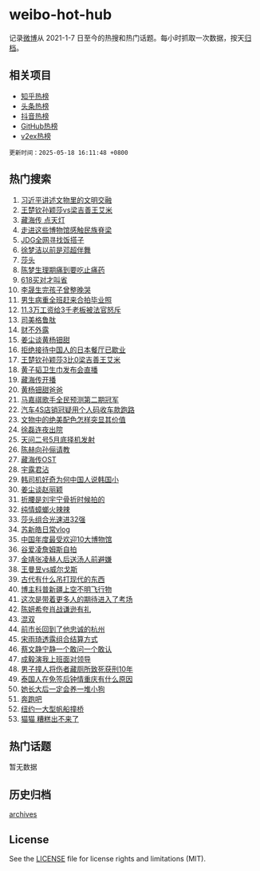 # weibo-hot-hub

记录[微博](https://www.weibo.com)从 2021-1-7 日至今的热搜和热门话题。每小时抓取一次数据，按天[归档](archives)。

## 相关项目

- [知乎热榜](https://github.com/lonnyzhang423/zhihu-hot-hub)
- [头条热榜](https://github.com/lonnyzhang423/toutiao-hot-hub)
- [抖音热榜](https://github.com/lonnyzhang423/douyin-hot-hub)
- [GitHub热榜](https://github.com/lonnyzhang423/github-hot-hub)
- [v2ex热榜](https://github.com/lonnyzhang423/v2ex-hot-hub)


`更新时间：2025-05-18 16:11:48 +0800`

## 热门搜索

1. [习近平讲述文物里的文明交融](https://m.weibo.cn/search?containerid=100103type%3D1%26t%3D10%26q%3D%23%E4%B9%A0%E8%BF%91%E5%B9%B3%E8%AE%B2%E8%BF%B0%E6%96%87%E7%89%A9%E9%87%8C%E7%9A%84%E6%96%87%E6%98%8E%E4%BA%A4%E8%9E%8D%23&stream_entry_id=51&isnewpage=1&extparam=seat%3D1%26dgr%3D0%26q%3D%2523%25E4%25B9%25A0%25E8%25BF%2591%25E5%25B9%25B3%25E8%25AE%25B2%25E8%25BF%25B0%25E6%2596%2587%25E7%2589%25A9%25E9%2587%258C%25E7%259A%2584%25E6%2596%2587%25E6%2598%258E%25E4%25BA%25A4%25E8%259E%258D%2523%26stream_entry_id%3D51%26c_type%3D51%26filter_type%3Drealtimehot%26pos%3D0%26cate%3D10103%26display_time%3D1747555907%26pre_seqid%3D17475559071940310426391)
1. [王楚钦孙颖莎vs梁吉善王艾米](https://m.weibo.cn/search?containerid=100103type%3D1%26t%3D10%26q%3D%23%E7%8E%8B%E6%A5%9A%E9%92%A6%E5%AD%99%E9%A2%96%E8%8E%8Evs%E6%A2%81%E5%90%89%E5%96%84%E7%8E%8B%E8%89%BE%E7%B1%B3%23&stream_entry_id=31&isnewpage=1&extparam=seat%3D1%26flag%3D1%26q%3D%2523%25E7%258E%258B%25E6%25A5%259A%25E9%2592%25A6%25E5%25AD%2599%25E9%25A2%2596%25E8%258E%258Evs%25E6%25A2%2581%25E5%2590%2589%25E5%2596%2584%25E7%258E%258B%25E8%2589%25BE%25E7%25B1%25B3%2523%26stream_entry_id%3D31%26lcate%3D5001%26band_rank%3D1%26dgr%3D0%26filter_type%3Drealtimehot%26c_type%3D31%26pos%3D0%26realpos%3D1%26cate%3D5001%26display_time%3D1747555907%26pre_seqid%3D17475559071940310426391)
1. [藏海传 点天灯](https://m.weibo.cn/search?containerid=100103type%3D1%26t%3D10%26q%3D%E8%97%8F%E6%B5%B7%E4%BC%A0+%E7%82%B9%E5%A4%A9%E7%81%AF&stream_entry_id=31&isnewpage=1&extparam=seat%3D1%26flag%3D2%26q%3D%25E8%2597%258F%25E6%25B5%25B7%25E4%25BC%25A0%2520%25E7%2582%25B9%25E5%25A4%25A9%25E7%2581%25AF%26stream_entry_id%3D31%26lcate%3D5001%26band_rank%3D2%26dgr%3D0%26filter_type%3Drealtimehot%26c_type%3D31%26pos%3D1%26realpos%3D2%26cate%3D5001%26display_time%3D1747555907%26pre_seqid%3D17475559071940310426391)
1. [走进这些博物馆感触民族脊梁](https://m.weibo.cn/search?containerid=100103type%3D1%26t%3D10%26q%3D%23%E8%B5%B0%E8%BF%9B%E8%BF%99%E4%BA%9B%E5%8D%9A%E7%89%A9%E9%A6%86%E6%84%9F%E8%A7%A6%E6%B0%91%E6%97%8F%E8%84%8A%E6%A2%81%23&stream_entry_id=31&isnewpage=1&extparam=seat%3D1%26flag%3D0%26q%3D%2523%25E8%25B5%25B0%25E8%25BF%259B%25E8%25BF%2599%25E4%25BA%259B%25E5%258D%259A%25E7%2589%25A9%25E9%25A6%2586%25E6%2584%259F%25E8%25A7%25A6%25E6%25B0%2591%25E6%2597%258F%25E8%2584%258A%25E6%25A2%2581%2523%26stream_entry_id%3D31%26lcate%3D5001%26band_rank%3D3%26dgr%3D0%26filter_type%3Drealtimehot%26c_type%3D31%26pos%3D2%26realpos%3D3%26cate%3D5001%26display_time%3D1747555907%26pre_seqid%3D17475559071940310426391)
1. [JDG全网寻找饭搭子](https://m.weibo.cn/search?containerid=100103type%3D1%26t%3D10%26q%3D%23JDG%E5%85%A8%E7%BD%91%E5%AF%BB%E6%89%BE%E9%A5%AD%E6%90%AD%E5%AD%90%23&stream_entry_id=31&isnewpage=1&extparam=seat%3D1%26q%3D%2523JDG%25E5%2585%25A8%25E7%25BD%2591%25E5%25AF%25BB%25E6%2589%25BE%25E9%25A5%25AD%25E6%2590%25AD%25E5%25AD%2590%2523%26stream_entry_id%3D31%26lcate%3D5001%26adid%3D286402%26band_rank%3D4%26dgr%3D0%26filter_type%3Drealtimehot%26is_ad_pos%3D1%26c_type%3D31%26pos%3D3%26topic_ad%3D1%26cate%3D5001%26display_time%3D1747555907%26pre_seqid%3D17475559071940310426391)
1. [徐梦洁以前是邓超伴舞](https://m.weibo.cn/search?containerid=100103type%3D1%26t%3D10%26q%3D%E5%BE%90%E6%A2%A6%E6%B4%81%E4%BB%A5%E5%89%8D%E6%98%AF%E9%82%93%E8%B6%85%E4%BC%B4%E8%88%9E&stream_entry_id=31&isnewpage=1&extparam=seat%3D1%26flag%3D1%26q%3D%25E5%25BE%2590%25E6%25A2%25A6%25E6%25B4%2581%25E4%25BB%25A5%25E5%2589%258D%25E6%2598%25AF%25E9%2582%2593%25E8%25B6%2585%25E4%25BC%25B4%25E8%2588%259E%26stream_entry_id%3D31%26lcate%3D5001%26band_rank%3D4%26dgr%3D0%26filter_type%3Drealtimehot%26c_type%3D31%26pos%3D4%26realpos%3D4%26cate%3D5001%26display_time%3D1747555907%26pre_seqid%3D17475559071940310426391)
1. [莎头](https://m.weibo.cn/search?containerid=100103type%3D1%26t%3D10%26q%3D%E8%8E%8E%E5%A4%B4&stream_entry_id=31&isnewpage=1&extparam=seat%3D1%26flag%3D1%26q%3D%25E8%258E%258E%25E5%25A4%25B4%26stream_entry_id%3D31%26lcate%3D5001%26band_rank%3D5%26dgr%3D0%26filter_type%3Drealtimehot%26c_type%3D31%26pos%3D5%26realpos%3D5%26cate%3D5001%26display_time%3D1747555907%26pre_seqid%3D17475559071940310426391)
1. [陈梦生理期痛到要吃止痛药](https://m.weibo.cn/search?containerid=100103type%3D1%26t%3D10%26q%3D%23%E9%99%88%E6%A2%A6%E7%94%9F%E7%90%86%E6%9C%9F%E7%97%9B%E5%88%B0%E8%A6%81%E5%90%83%E6%AD%A2%E7%97%9B%E8%8D%AF%23&stream_entry_id=31&isnewpage=1&extparam=seat%3D1%26flag%3D2%26q%3D%2523%25E9%2599%2588%25E6%25A2%25A6%25E7%2594%259F%25E7%2590%2586%25E6%259C%259F%25E7%2597%259B%25E5%2588%25B0%25E8%25A6%2581%25E5%2590%2583%25E6%25AD%25A2%25E7%2597%259B%25E8%258D%25AF%2523%26stream_entry_id%3D31%26lcate%3D5001%26band_rank%3D6%26dgr%3D0%26filter_type%3Drealtimehot%26c_type%3D31%26pos%3D6%26realpos%3D6%26cate%3D5001%26display_time%3D1747555907%26pre_seqid%3D17475559071940310426391)
1. [618买对才叫省](https://m.weibo.cn/search?containerid=100103type%3D1%26t%3D10%26q%3D%23618%E4%B9%B0%E5%AF%B9%E6%89%8D%E5%8F%AB%E7%9C%81%23&stream_entry_id=31&isnewpage=1&extparam=seat%3D1%26q%3D%2523618%25E4%25B9%25B0%25E5%25AF%25B9%25E6%2589%258D%25E5%258F%25AB%25E7%259C%2581%2523%26stream_entry_id%3D31%26lcate%3D5001%26adid%3D286320%26band_rank%3D7%26dgr%3D0%26filter_type%3Drealtimehot%26is_ad_pos%3D1%26c_type%3D31%26pos%3D7%26topic_ad%3D1%26cate%3D5001%26display_time%3D1747555907%26pre_seqid%3D17475559071940310426391)
1. [李晟生完孩子曾整晚哭](https://m.weibo.cn/search?containerid=100103type%3D1%26t%3D10%26q%3D%23%E6%9D%8E%E6%99%9F%E7%94%9F%E5%AE%8C%E5%AD%A9%E5%AD%90%E6%9B%BE%E6%95%B4%E6%99%9A%E5%93%AD%23&stream_entry_id=31&isnewpage=1&extparam=seat%3D1%26flag%3D2%26q%3D%2523%25E6%259D%258E%25E6%2599%259F%25E7%2594%259F%25E5%25AE%258C%25E5%25AD%25A9%25E5%25AD%2590%25E6%259B%25BE%25E6%2595%25B4%25E6%2599%259A%25E5%2593%25AD%2523%26stream_entry_id%3D31%26lcate%3D5001%26band_rank%3D7%26dgr%3D0%26filter_type%3Drealtimehot%26c_type%3D31%26pos%3D8%26realpos%3D7%26cate%3D5001%26display_time%3D1747555907%26pre_seqid%3D17475559071940310426391)
1. [男生病重全班赶来合拍毕业照](https://m.weibo.cn/search?containerid=100103type%3D1%26t%3D10%26q%3D%23%E7%94%B7%E7%94%9F%E7%97%85%E9%87%8D%E5%85%A8%E7%8F%AD%E8%B5%B6%E6%9D%A5%E5%90%88%E6%8B%8D%E6%AF%95%E4%B8%9A%E7%85%A7%23&stream_entry_id=31&isnewpage=1&extparam=seat%3D1%26flag%3D1%26q%3D%2523%25E7%2594%25B7%25E7%2594%259F%25E7%2597%2585%25E9%2587%258D%25E5%2585%25A8%25E7%258F%25AD%25E8%25B5%25B6%25E6%259D%25A5%25E5%2590%2588%25E6%258B%258D%25E6%25AF%2595%25E4%25B8%259A%25E7%2585%25A7%2523%26stream_entry_id%3D31%26lcate%3D5001%26band_rank%3D8%26dgr%3D0%26filter_type%3Drealtimehot%26c_type%3D31%26pos%3D9%26realpos%3D8%26cate%3D5001%26display_time%3D1747555907%26pre_seqid%3D17475559071940310426391)
1. [11.3万工资给3千老板被法官怒斥](https://m.weibo.cn/search?containerid=100103type%3D1%26t%3D10%26q%3D%2311.3%E4%B8%87%E5%B7%A5%E8%B5%84%E7%BB%993%E5%8D%83%E8%80%81%E6%9D%BF%E8%A2%AB%E6%B3%95%E5%AE%98%E6%80%92%E6%96%A5%23&stream_entry_id=31&isnewpage=1&extparam=seat%3D1%26flag%3D2%26q%3D%252311.3%25E4%25B8%2587%25E5%25B7%25A5%25E8%25B5%2584%25E7%25BB%25993%25E5%258D%2583%25E8%2580%2581%25E6%259D%25BF%25E8%25A2%25AB%25E6%25B3%2595%25E5%25AE%2598%25E6%2580%2592%25E6%2596%25A5%2523%26stream_entry_id%3D31%26lcate%3D5001%26band_rank%3D9%26dgr%3D0%26filter_type%3Drealtimehot%26c_type%3D31%26pos%3D10%26realpos%3D9%26cate%3D5001%26display_time%3D1747555907%26pre_seqid%3D17475559071940310426391)
1. [司美格鲁肽](https://m.weibo.cn/search?containerid=100103type%3D1%26t%3D10%26q%3D%E5%8F%B8%E7%BE%8E%E6%A0%BC%E9%B2%81%E8%82%BD&stream_entry_id=31&isnewpage=1&extparam=seat%3D1%26flag%3D0%26q%3D%25E5%258F%25B8%25E7%25BE%258E%25E6%25A0%25BC%25E9%25B2%2581%25E8%2582%25BD%26stream_entry_id%3D31%26lcate%3D5001%26band_rank%3D10%26dgr%3D0%26filter_type%3Drealtimehot%26c_type%3D31%26pos%3D11%26realpos%3D10%26cate%3D5001%26display_time%3D1747555907%26pre_seqid%3D17475559071940310426391)
1. [财不外露](https://m.weibo.cn/search?containerid=100103type%3D1%26t%3D10%26q%3D%E8%B4%A2%E4%B8%8D%E5%A4%96%E9%9C%B2&stream_entry_id=31&isnewpage=1&extparam=seat%3D1%26flag%3D2%26q%3D%25E8%25B4%25A2%25E4%25B8%258D%25E5%25A4%2596%25E9%259C%25B2%26stream_entry_id%3D31%26lcate%3D5001%26band_rank%3D11%26dgr%3D0%26filter_type%3Drealtimehot%26c_type%3D31%26pos%3D12%26realpos%3D11%26cate%3D5001%26display_time%3D1747555907%26pre_seqid%3D17475559071940310426391)
1. [姜尘谈黄杨钿甜](https://m.weibo.cn/search?containerid=100103type%3D1%26t%3D10%26q%3D%E5%A7%9C%E5%B0%98%E8%B0%88%E9%BB%84%E6%9D%A8%E9%92%BF%E7%94%9C&stream_entry_id=31&isnewpage=1&extparam=seat%3D1%26flag%3D0%26q%3D%25E5%25A7%259C%25E5%25B0%2598%25E8%25B0%2588%25E9%25BB%2584%25E6%259D%25A8%25E9%2592%25BF%25E7%2594%259C%26stream_entry_id%3D31%26lcate%3D5001%26band_rank%3D12%26dgr%3D0%26filter_type%3Drealtimehot%26c_type%3D31%26pos%3D13%26realpos%3D12%26cate%3D5001%26display_time%3D1747555907%26pre_seqid%3D17475559071940310426391)
1. [拒绝接待中国人的日本餐厅已歇业](https://m.weibo.cn/search?containerid=100103type%3D1%26t%3D10%26q%3D%23%E6%8B%92%E7%BB%9D%E6%8E%A5%E5%BE%85%E4%B8%AD%E5%9B%BD%E4%BA%BA%E7%9A%84%E6%97%A5%E6%9C%AC%E9%A4%90%E5%8E%85%E5%B7%B2%E6%AD%87%E4%B8%9A%23&stream_entry_id=31&isnewpage=1&extparam=seat%3D1%26flag%3D0%26q%3D%2523%25E6%258B%2592%25E7%25BB%259D%25E6%258E%25A5%25E5%25BE%2585%25E4%25B8%25AD%25E5%259B%25BD%25E4%25BA%25BA%25E7%259A%2584%25E6%2597%25A5%25E6%259C%25AC%25E9%25A4%2590%25E5%258E%2585%25E5%25B7%25B2%25E6%25AD%2587%25E4%25B8%259A%2523%26stream_entry_id%3D31%26lcate%3D5001%26band_rank%3D13%26dgr%3D0%26filter_type%3Drealtimehot%26c_type%3D31%26pos%3D14%26realpos%3D13%26cate%3D5001%26display_time%3D1747555907%26pre_seqid%3D17475559071940310426391)
1. [王楚钦孙颖莎3比0梁吉善王艾米](https://m.weibo.cn/search?containerid=100103type%3D1%26t%3D10%26q%3D%E7%8E%8B%E6%A5%9A%E9%92%A6%E5%AD%99%E9%A2%96%E8%8E%8E3%E6%AF%940%E6%A2%81%E5%90%89%E5%96%84%E7%8E%8B%E8%89%BE%E7%B1%B3&stream_entry_id=31&isnewpage=1&extparam=seat%3D1%26flag%3D1%26q%3D%25E7%258E%258B%25E6%25A5%259A%25E9%2592%25A6%25E5%25AD%2599%25E9%25A2%2596%25E8%258E%258E3%25E6%25AF%25940%25E6%25A2%2581%25E5%2590%2589%25E5%2596%2584%25E7%258E%258B%25E8%2589%25BE%25E7%25B1%25B3%26stream_entry_id%3D31%26lcate%3D5001%26band_rank%3D14%26dgr%3D0%26filter_type%3Drealtimehot%26c_type%3D31%26pos%3D15%26realpos%3D14%26cate%3D5001%26display_time%3D1747555907%26pre_seqid%3D17475559071940310426391)
1. [黄子韬卫生巾发布会直播](https://m.weibo.cn/search?containerid=100103type%3D1%26t%3D10%26q%3D%23%E9%BB%84%E5%AD%90%E9%9F%AC%E5%8D%AB%E7%94%9F%E5%B7%BE%E5%8F%91%E5%B8%83%E4%BC%9A%E7%9B%B4%E6%92%AD%23&stream_entry_id=31&isnewpage=1&extparam=seat%3D1%26flag%3D1%26q%3D%2523%25E9%25BB%2584%25E5%25AD%2590%25E9%259F%25AC%25E5%258D%25AB%25E7%2594%259F%25E5%25B7%25BE%25E5%258F%2591%25E5%25B8%2583%25E4%25BC%259A%25E7%259B%25B4%25E6%2592%25AD%2523%26stream_entry_id%3D31%26lcate%3D5001%26band_rank%3D15%26dgr%3D0%26filter_type%3Drealtimehot%26c_type%3D31%26pos%3D16%26realpos%3D15%26cate%3D5001%26display_time%3D1747555907%26pre_seqid%3D17475559071940310426391)
1. [藏海传开播](https://m.weibo.cn/search?containerid=100103type%3D1%26t%3D10%26q%3D%23%E8%97%8F%E6%B5%B7%E4%BC%A0%E5%BC%80%E6%92%AD%23&stream_entry_id=31&isnewpage=1&extparam=seat%3D1%26flag%3D0%26q%3D%2523%25E8%2597%258F%25E6%25B5%25B7%25E4%25BC%25A0%25E5%25BC%2580%25E6%2592%25AD%2523%26stream_entry_id%3D31%26lcate%3D5001%26band_rank%3D16%26dgr%3D0%26filter_type%3Drealtimehot%26c_type%3D31%26pos%3D17%26realpos%3D16%26cate%3D5001%26display_time%3D1747555907%26pre_seqid%3D17475559071940310426391)
1. [黄杨钿甜爸爸](https://m.weibo.cn/search?containerid=100103type%3D1%26t%3D10%26q%3D%E9%BB%84%E6%9D%A8%E9%92%BF%E7%94%9C%E7%88%B8%E7%88%B8&stream_entry_id=31&isnewpage=1&extparam=seat%3D1%26flag%3D2%26q%3D%25E9%25BB%2584%25E6%259D%25A8%25E9%2592%25BF%25E7%2594%259C%25E7%2588%25B8%25E7%2588%25B8%26stream_entry_id%3D31%26lcate%3D5001%26band_rank%3D17%26dgr%3D0%26filter_type%3Drealtimehot%26c_type%3D31%26pos%3D18%26realpos%3D17%26cate%3D5001%26display_time%3D1747555907%26pre_seqid%3D17475559071940310426391)
1. [马嘉祺歌手全民预测第二期冠军](https://m.weibo.cn/search?containerid=100103type%3D1%26t%3D10%26q%3D%23%E9%A9%AC%E5%98%89%E7%A5%BA%E6%AD%8C%E6%89%8B%E5%85%A8%E6%B0%91%E9%A2%84%E6%B5%8B%E7%AC%AC%E4%BA%8C%E6%9C%9F%E5%86%A0%E5%86%9B%23&stream_entry_id=31&isnewpage=1&extparam=seat%3D1%26flag%3D0%26q%3D%2523%25E9%25A9%25AC%25E5%2598%2589%25E7%25A5%25BA%25E6%25AD%258C%25E6%2589%258B%25E5%2585%25A8%25E6%25B0%2591%25E9%25A2%2584%25E6%25B5%258B%25E7%25AC%25AC%25E4%25BA%258C%25E6%259C%259F%25E5%2586%25A0%25E5%2586%259B%2523%26stream_entry_id%3D31%26lcate%3D5001%26band_rank%3D18%26dgr%3D0%26filter_type%3Drealtimehot%26c_type%3D31%26pos%3D19%26realpos%3D18%26cate%3D5001%26display_time%3D1747555907%26pre_seqid%3D17475559071940310426391)
1. [汽车4S店销冠疑用个人码收车款跑路](https://m.weibo.cn/search?containerid=100103type%3D1%26t%3D10%26q%3D%23%E6%B1%BD%E8%BD%A64S%E5%BA%97%E9%94%80%E5%86%A0%E7%96%91%E7%94%A8%E4%B8%AA%E4%BA%BA%E7%A0%81%E6%94%B6%E8%BD%A6%E6%AC%BE%E8%B7%91%E8%B7%AF%23&stream_entry_id=31&isnewpage=1&extparam=seat%3D1%26flag%3D1%26q%3D%2523%25E6%25B1%25BD%25E8%25BD%25A64S%25E5%25BA%2597%25E9%2594%2580%25E5%2586%25A0%25E7%2596%2591%25E7%2594%25A8%25E4%25B8%25AA%25E4%25BA%25BA%25E7%25A0%2581%25E6%2594%25B6%25E8%25BD%25A6%25E6%25AC%25BE%25E8%25B7%2591%25E8%25B7%25AF%2523%26stream_entry_id%3D31%26lcate%3D5001%26band_rank%3D19%26dgr%3D0%26filter_type%3Drealtimehot%26c_type%3D31%26pos%3D20%26realpos%3D19%26cate%3D5001%26display_time%3D1747555907%26pre_seqid%3D17475559071940310426391)
1. [文物中的绝美配色怎样突显其价值](https://m.weibo.cn/search?containerid=100103type%3D1%26t%3D10%26q%3D%E6%96%87%E7%89%A9%E4%B8%AD%E7%9A%84%E7%BB%9D%E7%BE%8E%E9%85%8D%E8%89%B2%E6%80%8E%E6%A0%B7%E7%AA%81%E6%98%BE%E5%85%B6%E4%BB%B7%E5%80%BC&stream_entry_id=31&isnewpage=1&extparam=seat%3D1%26flag%3D1%26q%3D%25E6%2596%2587%25E7%2589%25A9%25E4%25B8%25AD%25E7%259A%2584%25E7%25BB%259D%25E7%25BE%258E%25E9%2585%258D%25E8%2589%25B2%25E6%2580%258E%25E6%25A0%25B7%25E7%25AA%2581%25E6%2598%25BE%25E5%2585%25B6%25E4%25BB%25B7%25E5%2580%25BC%26stream_entry_id%3D31%26realpos%3D20%26is_ai_ask%3D1%26lcate%3D5001%26filter_type%3Drealtimehot%26band_rank%3D20%26c_type%3D31%26pos%3D21%26dgr%3D0%26cate%3D5001%26display_time%3D1747555907%26pre_seqid%3D17475559071940310426391)
1. [徐磊连夜出院](https://m.weibo.cn/search?containerid=100103type%3D1%26t%3D10%26q%3D%E5%BE%90%E7%A3%8A%E8%BF%9E%E5%A4%9C%E5%87%BA%E9%99%A2&stream_entry_id=31&isnewpage=1&extparam=seat%3D1%26flag%3D1%26q%3D%25E5%25BE%2590%25E7%25A3%258A%25E8%25BF%259E%25E5%25A4%259C%25E5%2587%25BA%25E9%2599%25A2%26stream_entry_id%3D31%26lcate%3D5001%26band_rank%3D21%26dgr%3D0%26filter_type%3Drealtimehot%26c_type%3D31%26pos%3D22%26realpos%3D21%26cate%3D5001%26display_time%3D1747555907%26pre_seqid%3D17475559071940310426391)
1. [天问二号5月底择机发射](https://m.weibo.cn/search?containerid=100103type%3D1%26t%3D10%26q%3D%23%E5%A4%A9%E9%97%AE%E4%BA%8C%E5%8F%B75%E6%9C%88%E5%BA%95%E6%8B%A9%E6%9C%BA%E5%8F%91%E5%B0%84%23&stream_entry_id=31&isnewpage=1&extparam=seat%3D1%26flag%3D1%26q%3D%2523%25E5%25A4%25A9%25E9%2597%25AE%25E4%25BA%258C%25E5%258F%25B75%25E6%259C%2588%25E5%25BA%2595%25E6%258B%25A9%25E6%259C%25BA%25E5%258F%2591%25E5%25B0%2584%2523%26stream_entry_id%3D31%26lcate%3D5001%26band_rank%3D22%26dgr%3D0%26filter_type%3Drealtimehot%26c_type%3D31%26pos%3D23%26realpos%3D22%26cate%3D5001%26display_time%3D1747555907%26pre_seqid%3D17475559071940310426391)
1. [陈赫向孙俪请教](https://m.weibo.cn/search?containerid=100103type%3D1%26t%3D10%26q%3D%23%E9%99%88%E8%B5%AB%E5%90%91%E5%AD%99%E4%BF%AA%E8%AF%B7%E6%95%99%23&stream_entry_id=31&isnewpage=1&extparam=seat%3D1%26flag%3D0%26q%3D%2523%25E9%2599%2588%25E8%25B5%25AB%25E5%2590%2591%25E5%25AD%2599%25E4%25BF%25AA%25E8%25AF%25B7%25E6%2595%2599%2523%26stream_entry_id%3D31%26lcate%3D5001%26band_rank%3D23%26dgr%3D0%26filter_type%3Drealtimehot%26c_type%3D31%26pos%3D24%26realpos%3D23%26cate%3D5001%26display_time%3D1747555907%26pre_seqid%3D17475559071940310426391)
1. [藏海传OST](https://m.weibo.cn/search?containerid=100103type%3D1%26t%3D10%26q%3D%E8%97%8F%E6%B5%B7%E4%BC%A0OST&stream_entry_id=31&isnewpage=1&extparam=seat%3D1%26flag%3D1%26q%3D%25E8%2597%258F%25E6%25B5%25B7%25E4%25BC%25A0OST%26stream_entry_id%3D31%26lcate%3D5001%26band_rank%3D24%26dgr%3D0%26filter_type%3Drealtimehot%26c_type%3D31%26pos%3D25%26realpos%3D24%26cate%3D5001%26display_time%3D1747555907%26pre_seqid%3D17475559071940310426391)
1. [宇露君沾](https://m.weibo.cn/search?containerid=100103type%3D1%26t%3D10%26q%3D%E5%AE%87%E9%9C%B2%E5%90%9B%E6%B2%BE&stream_entry_id=31&isnewpage=1&extparam=seat%3D1%26flag%3D1%26q%3D%25E5%25AE%2587%25E9%259C%25B2%25E5%2590%259B%25E6%25B2%25BE%26stream_entry_id%3D31%26lcate%3D5001%26band_rank%3D25%26dgr%3D0%26filter_type%3Drealtimehot%26c_type%3D31%26pos%3D26%26realpos%3D25%26cate%3D5001%26display_time%3D1747555907%26pre_seqid%3D17475559071940310426391)
1. [韩司机好奇为何中国人说韩国小](https://m.weibo.cn/search?containerid=100103type%3D1%26t%3D10%26q%3D%E9%9F%A9%E5%8F%B8%E6%9C%BA%E5%A5%BD%E5%A5%87%E4%B8%BA%E4%BD%95%E4%B8%AD%E5%9B%BD%E4%BA%BA%E8%AF%B4%E9%9F%A9%E5%9B%BD%E5%B0%8F&stream_entry_id=31&isnewpage=1&extparam=seat%3D1%26flag%3D0%26q%3D%25E9%259F%25A9%25E5%258F%25B8%25E6%259C%25BA%25E5%25A5%25BD%25E5%25A5%2587%25E4%25B8%25BA%25E4%25BD%2595%25E4%25B8%25AD%25E5%259B%25BD%25E4%25BA%25BA%25E8%25AF%25B4%25E9%259F%25A9%25E5%259B%25BD%25E5%25B0%258F%26stream_entry_id%3D31%26lcate%3D5001%26band_rank%3D26%26dgr%3D0%26filter_type%3Drealtimehot%26c_type%3D31%26pos%3D27%26realpos%3D26%26cate%3D5001%26display_time%3D1747555907%26pre_seqid%3D17475559071940310426391)
1. [姜尘谈赵丽颖](https://m.weibo.cn/search?containerid=100103type%3D1%26t%3D10%26q%3D%23%E5%A7%9C%E5%B0%98%E8%B0%88%E8%B5%B5%E4%B8%BD%E9%A2%96%23&stream_entry_id=31&isnewpage=1&extparam=seat%3D1%26flag%3D0%26q%3D%2523%25E5%25A7%259C%25E5%25B0%2598%25E8%25B0%2588%25E8%25B5%25B5%25E4%25B8%25BD%25E9%25A2%2596%2523%26stream_entry_id%3D31%26lcate%3D5001%26band_rank%3D27%26dgr%3D0%26filter_type%3Drealtimehot%26c_type%3D31%26pos%3D28%26realpos%3D27%26cate%3D5001%26display_time%3D1747555907%26pre_seqid%3D17475559071940310426391)
1. [折腰是刘宇宁骨折时候拍的](https://m.weibo.cn/search?containerid=100103type%3D1%26t%3D10%26q%3D%23%E6%8A%98%E8%85%B0%E6%98%AF%E5%88%98%E5%AE%87%E5%AE%81%E9%AA%A8%E6%8A%98%E6%97%B6%E5%80%99%E6%8B%8D%E7%9A%84%23&stream_entry_id=31&isnewpage=1&extparam=seat%3D1%26flag%3D0%26q%3D%2523%25E6%258A%2598%25E8%2585%25B0%25E6%2598%25AF%25E5%2588%2598%25E5%25AE%2587%25E5%25AE%2581%25E9%25AA%25A8%25E6%258A%2598%25E6%2597%25B6%25E5%2580%2599%25E6%258B%258D%25E7%259A%2584%2523%26stream_entry_id%3D31%26lcate%3D5001%26band_rank%3D28%26dgr%3D0%26filter_type%3Drealtimehot%26c_type%3D31%26pos%3D29%26realpos%3D28%26cate%3D5001%26display_time%3D1747555907%26pre_seqid%3D17475559071940310426391)
1. [纯情蟑螂火辣辣](https://m.weibo.cn/search?containerid=100103type%3D1%26t%3D10%26q%3D%E7%BA%AF%E6%83%85%E8%9F%91%E8%9E%82%E7%81%AB%E8%BE%A3%E8%BE%A3&stream_entry_id=31&isnewpage=1&extparam=seat%3D1%26flag%3D0%26q%3D%25E7%25BA%25AF%25E6%2583%2585%25E8%259F%2591%25E8%259E%2582%25E7%2581%25AB%25E8%25BE%25A3%25E8%25BE%25A3%26stream_entry_id%3D31%26lcate%3D5001%26band_rank%3D29%26dgr%3D0%26filter_type%3Drealtimehot%26c_type%3D31%26pos%3D30%26realpos%3D29%26cate%3D5001%26display_time%3D1747555907%26pre_seqid%3D17475559071940310426391)
1. [莎头组合光速进32强](https://m.weibo.cn/search?containerid=100103type%3D1%26t%3D10%26q%3D%23%E8%8E%8E%E5%A4%B4%E7%BB%84%E5%90%88%E5%85%89%E9%80%9F%E8%BF%9B32%E5%BC%BA%23&stream_entry_id=31&isnewpage=1&extparam=seat%3D1%26flag%3D1%26q%3D%2523%25E8%258E%258E%25E5%25A4%25B4%25E7%25BB%2584%25E5%2590%2588%25E5%2585%2589%25E9%2580%259F%25E8%25BF%259B32%25E5%25BC%25BA%2523%26stream_entry_id%3D31%26lcate%3D5001%26band_rank%3D30%26dgr%3D0%26filter_type%3Drealtimehot%26c_type%3D31%26pos%3D31%26realpos%3D30%26cate%3D5001%26display_time%3D1747555907%26pre_seqid%3D17475559071940310426391)
1. [苏新皓日常vlog](https://m.weibo.cn/search?containerid=100103type%3D1%26t%3D10%26q%3D%E8%8B%8F%E6%96%B0%E7%9A%93%E6%97%A5%E5%B8%B8vlog&stream_entry_id=31&isnewpage=1&extparam=seat%3D1%26flag%3D1%26q%3D%25E8%258B%258F%25E6%2596%25B0%25E7%259A%2593%25E6%2597%25A5%25E5%25B8%25B8vlog%26stream_entry_id%3D31%26lcate%3D5001%26band_rank%3D31%26dgr%3D0%26filter_type%3Drealtimehot%26c_type%3D31%26pos%3D32%26realpos%3D31%26cate%3D5001%26display_time%3D1747555907%26pre_seqid%3D17475559071940310426391)
1. [中国年度最受欢迎10大博物馆](https://m.weibo.cn/search?containerid=100103type%3D1%26t%3D10%26q%3D%23%E4%B8%AD%E5%9B%BD%E5%B9%B4%E5%BA%A6%E6%9C%80%E5%8F%97%E6%AC%A2%E8%BF%8E10%E5%A4%A7%E5%8D%9A%E7%89%A9%E9%A6%86%23&stream_entry_id=31&isnewpage=1&extparam=seat%3D1%26flag%3D0%26q%3D%2523%25E4%25B8%25AD%25E5%259B%25BD%25E5%25B9%25B4%25E5%25BA%25A6%25E6%259C%2580%25E5%258F%2597%25E6%25AC%25A2%25E8%25BF%258E10%25E5%25A4%25A7%25E5%258D%259A%25E7%2589%25A9%25E9%25A6%2586%2523%26stream_entry_id%3D31%26lcate%3D5001%26band_rank%3D32%26dgr%3D0%26filter_type%3Drealtimehot%26c_type%3D31%26pos%3D33%26realpos%3D32%26cate%3D5001%26display_time%3D1747555907%26pre_seqid%3D17475559071940310426391)
1. [谷爱凌詹姆斯自拍](https://m.weibo.cn/search?containerid=100103type%3D1%26t%3D10%26q%3D%23%E8%B0%B7%E7%88%B1%E5%87%8C%E8%A9%B9%E5%A7%86%E6%96%AF%E8%87%AA%E6%8B%8D%23&stream_entry_id=31&isnewpage=1&extparam=seat%3D1%26flag%3D1%26q%3D%2523%25E8%25B0%25B7%25E7%2588%25B1%25E5%2587%258C%25E8%25A9%25B9%25E5%25A7%2586%25E6%2596%25AF%25E8%2587%25AA%25E6%258B%258D%2523%26stream_entry_id%3D31%26lcate%3D5001%26band_rank%3D33%26dgr%3D0%26filter_type%3Drealtimehot%26c_type%3D31%26pos%3D34%26realpos%3D33%26cate%3D5001%26display_time%3D1747555907%26pre_seqid%3D17475559071940310426391)
1. [金靖张凌赫人后送汤人前避嫌](https://m.weibo.cn/search?containerid=100103type%3D1%26t%3D10%26q%3D%E9%87%91%E9%9D%96%E5%BC%A0%E5%87%8C%E8%B5%AB%E4%BA%BA%E5%90%8E%E9%80%81%E6%B1%A4%E4%BA%BA%E5%89%8D%E9%81%BF%E5%AB%8C&stream_entry_id=31&isnewpage=1&extparam=seat%3D1%26flag%3D1%26q%3D%25E9%2587%2591%25E9%259D%2596%25E5%25BC%25A0%25E5%2587%258C%25E8%25B5%25AB%25E4%25BA%25BA%25E5%2590%258E%25E9%2580%2581%25E6%25B1%25A4%25E4%25BA%25BA%25E5%2589%258D%25E9%2581%25BF%25E5%25AB%258C%26stream_entry_id%3D31%26lcate%3D5001%26band_rank%3D34%26dgr%3D0%26filter_type%3Drealtimehot%26c_type%3D31%26pos%3D35%26realpos%3D34%26cate%3D5001%26display_time%3D1747555907%26pre_seqid%3D17475559071940310426391)
1. [王曼昱vs威尔戈斯](https://m.weibo.cn/search?containerid=100103type%3D1%26t%3D10%26q%3D%23%E7%8E%8B%E6%9B%BC%E6%98%B1vs%E5%A8%81%E5%B0%94%E6%88%88%E6%96%AF%23&stream_entry_id=31&isnewpage=1&extparam=seat%3D1%26flag%3D0%26q%3D%2523%25E7%258E%258B%25E6%259B%25BC%25E6%2598%25B1vs%25E5%25A8%2581%25E5%25B0%2594%25E6%2588%2588%25E6%2596%25AF%2523%26stream_entry_id%3D31%26lcate%3D5001%26band_rank%3D35%26dgr%3D0%26filter_type%3Drealtimehot%26c_type%3D31%26pos%3D36%26realpos%3D35%26cate%3D5001%26display_time%3D1747555907%26pre_seqid%3D17475559071940310426391)
1. [古代有什么吊打现代的东西](https://m.weibo.cn/search?containerid=100103type%3D1%26t%3D10%26q%3D%E5%8F%A4%E4%BB%A3%E6%9C%89%E4%BB%80%E4%B9%88%E5%90%8A%E6%89%93%E7%8E%B0%E4%BB%A3%E7%9A%84%E4%B8%9C%E8%A5%BF&stream_entry_id=31&isnewpage=1&extparam=seat%3D1%26flag%3D1%26q%3D%25E5%258F%25A4%25E4%25BB%25A3%25E6%259C%2589%25E4%25BB%2580%25E4%25B9%2588%25E5%2590%258A%25E6%2589%2593%25E7%258E%25B0%25E4%25BB%25A3%25E7%259A%2584%25E4%25B8%259C%25E8%25A5%25BF%26stream_entry_id%3D31%26lcate%3D5001%26band_rank%3D36%26dgr%3D0%26filter_type%3Drealtimehot%26c_type%3D31%26pos%3D37%26realpos%3D36%26cate%3D5001%26display_time%3D1747555907%26pre_seqid%3D17475559071940310426391)
1. [博主科普新疆上空不明飞行物](https://m.weibo.cn/search?containerid=100103type%3D1%26t%3D10%26q%3D%23%E5%8D%9A%E4%B8%BB%E7%A7%91%E6%99%AE%E6%96%B0%E7%96%86%E4%B8%8A%E7%A9%BA%E4%B8%8D%E6%98%8E%E9%A3%9E%E8%A1%8C%E7%89%A9%23&stream_entry_id=31&isnewpage=1&extparam=seat%3D1%26flag%3D1%26q%3D%2523%25E5%258D%259A%25E4%25B8%25BB%25E7%25A7%2591%25E6%2599%25AE%25E6%2596%25B0%25E7%2596%2586%25E4%25B8%258A%25E7%25A9%25BA%25E4%25B8%258D%25E6%2598%258E%25E9%25A3%259E%25E8%25A1%258C%25E7%2589%25A9%2523%26stream_entry_id%3D31%26lcate%3D5001%26band_rank%3D37%26dgr%3D0%26filter_type%3Drealtimehot%26c_type%3D31%26pos%3D38%26realpos%3D37%26cate%3D5001%26display_time%3D1747555907%26pre_seqid%3D17475559071940310426391)
1. [这次是带着更多人的期待进入了考场](https://m.weibo.cn/search?containerid=100103type%3D1%26t%3D10%26q%3D%23%E8%BF%99%E6%AC%A1%E6%98%AF%E5%B8%A6%E7%9D%80%E6%9B%B4%E5%A4%9A%E4%BA%BA%E7%9A%84%E6%9C%9F%E5%BE%85%E8%BF%9B%E5%85%A5%E4%BA%86%E8%80%83%E5%9C%BA%23&stream_entry_id=31&isnewpage=1&extparam=seat%3D1%26flag%3D32768%26q%3D%2523%25E8%25BF%2599%25E6%25AC%25A1%25E6%2598%25AF%25E5%25B8%25A6%25E7%259D%2580%25E6%259B%25B4%25E5%25A4%259A%25E4%25BA%25BA%25E7%259A%2584%25E6%259C%259F%25E5%25BE%2585%25E8%25BF%259B%25E5%2585%25A5%25E4%25BA%2586%25E8%2580%2583%25E5%259C%25BA%2523%26stream_entry_id%3D31%26lcate%3D5001%26band_rank%3D38%26dgr%3D0%26filter_type%3Drealtimehot%26c_type%3D31%26pos%3D39%26realpos%3D38%26cate%3D5001%26display_time%3D1747555907%26pre_seqid%3D17475559071940310426391)
1. [陈妍希夸肖战谦逊有礼](https://m.weibo.cn/search?containerid=100103type%3D1%26t%3D10%26q%3D%23%E9%99%88%E5%A6%8D%E5%B8%8C%E5%A4%B8%E8%82%96%E6%88%98%E8%B0%A6%E9%80%8A%E6%9C%89%E7%A4%BC%23&stream_entry_id=31&isnewpage=1&extparam=seat%3D1%26flag%3D1%26q%3D%2523%25E9%2599%2588%25E5%25A6%258D%25E5%25B8%258C%25E5%25A4%25B8%25E8%2582%2596%25E6%2588%2598%25E8%25B0%25A6%25E9%2580%258A%25E6%259C%2589%25E7%25A4%25BC%2523%26stream_entry_id%3D31%26lcate%3D5001%26band_rank%3D39%26dgr%3D0%26filter_type%3Drealtimehot%26c_type%3D31%26pos%3D40%26realpos%3D39%26cate%3D5001%26display_time%3D1747555907%26pre_seqid%3D17475559071940310426391)
1. [混双](https://m.weibo.cn/search?containerid=100103type%3D1%26t%3D10%26q%3D%E6%B7%B7%E5%8F%8C&stream_entry_id=31&isnewpage=1&extparam=seat%3D1%26flag%3D1%26q%3D%25E6%25B7%25B7%25E5%258F%258C%26stream_entry_id%3D31%26lcate%3D5001%26band_rank%3D40%26dgr%3D0%26filter_type%3Drealtimehot%26c_type%3D31%26pos%3D41%26realpos%3D40%26cate%3D5001%26display_time%3D1747555907%26pre_seqid%3D17475559071940310426391)
1. [前市长回到了他忠诚的杭州](https://m.weibo.cn/search?containerid=100103type%3D1%26t%3D10%26q%3D%E5%89%8D%E5%B8%82%E9%95%BF%E5%9B%9E%E5%88%B0%E4%BA%86%E4%BB%96%E5%BF%A0%E8%AF%9A%E7%9A%84%E6%9D%AD%E5%B7%9E&stream_entry_id=31&isnewpage=1&extparam=seat%3D1%26flag%3D1%26q%3D%25E5%2589%258D%25E5%25B8%2582%25E9%2595%25BF%25E5%259B%259E%25E5%2588%25B0%25E4%25BA%2586%25E4%25BB%2596%25E5%25BF%25A0%25E8%25AF%259A%25E7%259A%2584%25E6%259D%25AD%25E5%25B7%259E%26stream_entry_id%3D31%26lcate%3D5001%26band_rank%3D41%26dgr%3D0%26filter_type%3Drealtimehot%26c_type%3D31%26pos%3D42%26realpos%3D41%26cate%3D5001%26display_time%3D1747555907%26pre_seqid%3D17475559071940310426391)
1. [宋雨琦透露组合结算方式](https://m.weibo.cn/search?containerid=100103type%3D1%26t%3D10%26q%3D%23%E5%AE%8B%E9%9B%A8%E7%90%A6%E9%80%8F%E9%9C%B2%E7%BB%84%E5%90%88%E7%BB%93%E7%AE%97%E6%96%B9%E5%BC%8F%23&stream_entry_id=31&isnewpage=1&extparam=seat%3D1%26flag%3D0%26q%3D%2523%25E5%25AE%258B%25E9%259B%25A8%25E7%2590%25A6%25E9%2580%258F%25E9%259C%25B2%25E7%25BB%2584%25E5%2590%2588%25E7%25BB%2593%25E7%25AE%2597%25E6%2596%25B9%25E5%25BC%258F%2523%26stream_entry_id%3D31%26lcate%3D5001%26band_rank%3D42%26dgr%3D0%26filter_type%3Drealtimehot%26c_type%3D31%26pos%3D43%26realpos%3D42%26cate%3D5001%26display_time%3D1747555907%26pre_seqid%3D17475559071940310426391)
1. [蔡文静宁静一个敢问一个敢认](https://m.weibo.cn/search?containerid=100103type%3D1%26t%3D10%26q%3D%E8%94%A1%E6%96%87%E9%9D%99%E5%AE%81%E9%9D%99%E4%B8%80%E4%B8%AA%E6%95%A2%E9%97%AE%E4%B8%80%E4%B8%AA%E6%95%A2%E8%AE%A4&stream_entry_id=31&isnewpage=1&extparam=seat%3D1%26flag%3D1%26q%3D%25E8%2594%25A1%25E6%2596%2587%25E9%259D%2599%25E5%25AE%2581%25E9%259D%2599%25E4%25B8%2580%25E4%25B8%25AA%25E6%2595%25A2%25E9%2597%25AE%25E4%25B8%2580%25E4%25B8%25AA%25E6%2595%25A2%25E8%25AE%25A4%26stream_entry_id%3D31%26lcate%3D5001%26band_rank%3D43%26dgr%3D0%26filter_type%3Drealtimehot%26c_type%3D31%26pos%3D44%26realpos%3D43%26cate%3D5001%26display_time%3D1747555907%26pre_seqid%3D17475559071940310426391)
1. [成毅演我上班面对领导](https://m.weibo.cn/search?containerid=100103type%3D1%26t%3D10%26q%3D%E6%88%90%E6%AF%85%E6%BC%94%E6%88%91%E4%B8%8A%E7%8F%AD%E9%9D%A2%E5%AF%B9%E9%A2%86%E5%AF%BC&stream_entry_id=31&isnewpage=1&extparam=seat%3D1%26flag%3D1%26q%3D%25E6%2588%2590%25E6%25AF%2585%25E6%25BC%2594%25E6%2588%2591%25E4%25B8%258A%25E7%258F%25AD%25E9%259D%25A2%25E5%25AF%25B9%25E9%25A2%2586%25E5%25AF%25BC%26stream_entry_id%3D31%26lcate%3D5001%26band_rank%3D44%26dgr%3D0%26filter_type%3Drealtimehot%26c_type%3D31%26pos%3D45%26realpos%3D44%26cate%3D5001%26display_time%3D1747555907%26pre_seqid%3D17475559071940310426391)
1. [男子撞人将伤者藏厕所致死获刑10年](https://m.weibo.cn/search?containerid=100103type%3D1%26t%3D10%26q%3D%23%E7%94%B7%E5%AD%90%E6%92%9E%E4%BA%BA%E5%B0%86%E4%BC%A4%E8%80%85%E8%97%8F%E5%8E%95%E6%89%80%E8%87%B4%E6%AD%BB%E8%8E%B7%E5%88%9110%E5%B9%B4%23&stream_entry_id=31&isnewpage=1&extparam=seat%3D1%26flag%3D1%26q%3D%2523%25E7%2594%25B7%25E5%25AD%2590%25E6%2592%259E%25E4%25BA%25BA%25E5%25B0%2586%25E4%25BC%25A4%25E8%2580%2585%25E8%2597%258F%25E5%258E%2595%25E6%2589%2580%25E8%2587%25B4%25E6%25AD%25BB%25E8%258E%25B7%25E5%2588%259110%25E5%25B9%25B4%2523%26stream_entry_id%3D31%26lcate%3D5001%26band_rank%3D45%26dgr%3D0%26filter_type%3Drealtimehot%26c_type%3D31%26pos%3D46%26realpos%3D45%26cate%3D5001%26display_time%3D1747555907%26pre_seqid%3D17475559071940310426391)
1. [泰国人在免签后钟情重庆有什么原因](https://m.weibo.cn/search?containerid=100103type%3D1%26t%3D10%26q%3D%E6%B3%B0%E5%9B%BD%E4%BA%BA%E5%9C%A8%E5%85%8D%E7%AD%BE%E5%90%8E%E9%92%9F%E6%83%85%E9%87%8D%E5%BA%86%E6%9C%89%E4%BB%80%E4%B9%88%E5%8E%9F%E5%9B%A0&stream_entry_id=31&isnewpage=1&extparam=seat%3D1%26flag%3D1%26q%3D%25E6%25B3%25B0%25E5%259B%25BD%25E4%25BA%25BA%25E5%259C%25A8%25E5%2585%258D%25E7%25AD%25BE%25E5%2590%258E%25E9%2592%259F%25E6%2583%2585%25E9%2587%258D%25E5%25BA%2586%25E6%259C%2589%25E4%25BB%2580%25E4%25B9%2588%25E5%258E%259F%25E5%259B%25A0%26stream_entry_id%3D31%26realpos%3D46%26is_ai_ask%3D1%26lcate%3D5001%26filter_type%3Drealtimehot%26band_rank%3D46%26c_type%3D31%26pos%3D47%26dgr%3D0%26cate%3D5001%26display_time%3D1747555907%26pre_seqid%3D17475559071940310426391)
1. [她长大后一定会养一堆小狗](https://m.weibo.cn/search?containerid=100103type%3D1%26t%3D10%26q%3D%E5%A5%B9%E9%95%BF%E5%A4%A7%E5%90%8E%E4%B8%80%E5%AE%9A%E4%BC%9A%E5%85%BB%E4%B8%80%E5%A0%86%E5%B0%8F%E7%8B%97&stream_entry_id=31&isnewpage=1&extparam=seat%3D1%26flag%3D1%26q%3D%25E5%25A5%25B9%25E9%2595%25BF%25E5%25A4%25A7%25E5%2590%258E%25E4%25B8%2580%25E5%25AE%259A%25E4%25BC%259A%25E5%2585%25BB%25E4%25B8%2580%25E5%25A0%2586%25E5%25B0%258F%25E7%258B%2597%26stream_entry_id%3D31%26lcate%3D5001%26band_rank%3D47%26dgr%3D0%26filter_type%3Drealtimehot%26c_type%3D31%26pos%3D48%26realpos%3D47%26cate%3D5001%26display_time%3D1747555907%26pre_seqid%3D17475559071940310426391)
1. [奔跑吧](https://m.weibo.cn/search?containerid=100103type%3D1%26t%3D10%26q%3D%E5%A5%94%E8%B7%91%E5%90%A7&stream_entry_id=31&isnewpage=1&extparam=seat%3D1%26flag%3D1%26q%3D%25E5%25A5%2594%25E8%25B7%2591%25E5%2590%25A7%26stream_entry_id%3D31%26lcate%3D5001%26band_rank%3D48%26dgr%3D0%26filter_type%3Drealtimehot%26c_type%3D31%26pos%3D49%26realpos%3D48%26cate%3D5001%26display_time%3D1747555907%26pre_seqid%3D17475559071940310426391)
1. [纽约一大型帆船撞桥](https://m.weibo.cn/search?containerid=100103type%3D1%26t%3D10%26q%3D%23%E7%BA%BD%E7%BA%A6%E4%B8%80%E5%A4%A7%E5%9E%8B%E5%B8%86%E8%88%B9%E6%92%9E%E6%A1%A5%23&stream_entry_id=31&isnewpage=1&extparam=seat%3D1%26flag%3D0%26q%3D%2523%25E7%25BA%25BD%25E7%25BA%25A6%25E4%25B8%2580%25E5%25A4%25A7%25E5%259E%258B%25E5%25B8%2586%25E8%2588%25B9%25E6%2592%259E%25E6%25A1%25A5%2523%26stream_entry_id%3D31%26lcate%3D5001%26band_rank%3D49%26dgr%3D0%26filter_type%3Drealtimehot%26c_type%3D31%26pos%3D50%26realpos%3D49%26cate%3D5001%26display_time%3D1747555907%26pre_seqid%3D17475559071940310426391)
1. [猫猫 糟糕出不来了](https://m.weibo.cn/search?containerid=100103type%3D1%26t%3D10%26q%3D%E7%8C%AB%E7%8C%AB+%E7%B3%9F%E7%B3%95%E5%87%BA%E4%B8%8D%E6%9D%A5%E4%BA%86&stream_entry_id=31&isnewpage=1&extparam=seat%3D1%26flag%3D1%26q%3D%25E7%258C%25AB%25E7%258C%25AB%2520%25E7%25B3%259F%25E7%25B3%2595%25E5%2587%25BA%25E4%25B8%258D%25E6%259D%25A5%25E4%25BA%2586%26stream_entry_id%3D31%26lcate%3D5001%26band_rank%3D50%26dgr%3D0%26filter_type%3Drealtimehot%26c_type%3D31%26pos%3D51%26realpos%3D50%26cate%3D5001%26display_time%3D1747555907%26pre_seqid%3D17475559071940310426391)

## 热门话题

暂无数据

## 历史归档

[archives](archives)

## License

See the [LICENSE](LICENSE) file for license rights and limitations (MIT).
